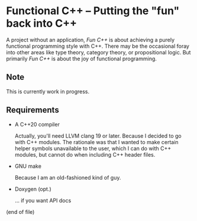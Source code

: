 # Functional C++ – Putting the "fun" back into C++

A project without an application, *Fun C++* is about achieving a
purely functional programming style with C++. There may be the
occasional foray into other areas like type theory, category theory,
or propositional logic. But primarily *Fun C++* is about the joy of
functional programming.

## Note

This is currently work in progress.

## Requirements

- A C++20 compiler

  Actually, you'll need LLVM clang 19 or later. Because I decided to
  go with C++ modules. The rationale was that I wanted to make certain
  helper symbols unavailable to the user, which I can do with C++
  modules, but cannot do when including C++ header files.

- GNU make

  Because I am an old-fashioned kind of guy.

- Doxygen (opt.)

  … if you want API docs

(end of file)
